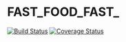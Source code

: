 # FAST_FOOD_FAST_
[![Build Status](https://travis-ci.org/akpante3/FAST_FOOD_FAST_.svg?branch=develop)](https://travis-ci.org/akpante3/FAST_FOOD_FAST_)
[![Coverage Status](https://coveralls.io/repos/github/akpante3/FAST_FOOD_FAST_/badge.svg?branch=ft-update-an-order-%23163857714)](https://coveralls.io/github/akpante3/FAST_FOOD_FAST_?branch=ft-update-an-order-%23163857714)
